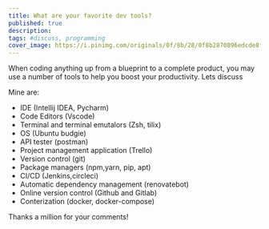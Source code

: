 ```yaml
---
title: What are your favorite dev tools?
published: true
description:
tags: #discuss, programming
cover_image: https://i.pinimg.com/originals/0f/8b/28/0f8b2870896edcde8f6149fe2733faaf.jpg
---
```


When coding anything up from a blueprint to a complete product, you may use a number of tools to help you boost your productivity.
Lets discuss

Mine are:

- IDE (Intellij IDEA, Pycharm)
- Code Editors (Vscode)
- Terminal and terminal emutalors (Zsh, tilix)
- OS (Ubuntu budgie)
- API tester (postman)
- Project management application (Trello)
- Version control (git)
- Package managers (npm,yarn, pip, apt)
- CI/CD (Jenkins,circleci)
- Automatic dependency management (renovatebot)
- Online version control (Github and Gitlab)
- Conterization (docker, docker-compose)

Thanks a million for your comments!
